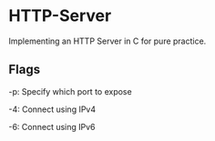 # HTTP-Server
Implementing an HTTP Server in C for pure practice.

## Flags
-p: Specify which port to expose

-4: Connect using IPv4

-6: Connect using IPv6
